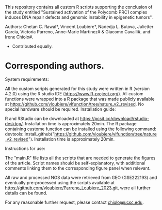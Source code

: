 This repository contains all custom R scripts supporting the conclusion of the study entitled "Sustained activation of the Polycomb PRC1 complex induces DNA repair defects and genomic instability in epigenetic tumors".

Authors: Chetan C. Rawal*, Vincent Loubiere*, Nadedja L. Butova, Julietter Garcia, Victoria Parreno, Anne-Marie Martinez# & Giacomo Cavalli#, and Irene Chiolo#.
* Contributed equally.
# Corresponding authors.

System requirements:

All the custom scripts generated for this study were written in R (version 4.2.0) using the R studio IDE (https://www.R-project.org/).
All custom functions were wrapped into a R package that was made publicly available at https://github.com/vloubiere/vlfunction/tree/nature_v2_revised.
No special hardware should be required.
Installation guide:

R and RStudio can be downloaded at https://posit.co/download/rstudio-desktop/. Installation time is approximately 20min.
The R package containing custome function can be installed using the following command: devtools::install_github("https://github.com/vloubiere/vlfunction/tree/nature_v2_revised"). Installation time is approximately 20min.

Instructions for use:

The "main.R" file lists all the scripts that are needed to generate the figures of the article. Script names should be self-explanatory, with additional comments linking them to the corresponding figure panel when relevant.

All raw and processed NGS data were retrieved from GEO (GSE222193) and eventually pre-processed using the scripts available at https://github.com/vloubiere/Parreno_Loubiere_2023.git, were all further details can be found.

For any reasonable further request, please contact chiolo@ucsc.edu.
